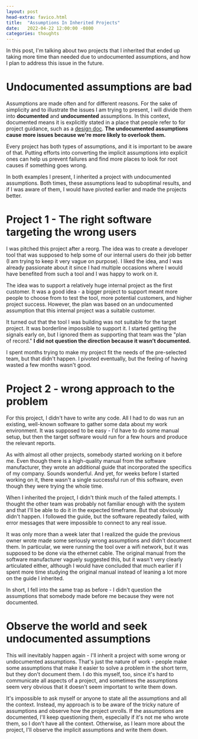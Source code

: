 ```yaml
---
layout: post
head-extra: favico.html
title:  "Assumptions In Inherited Projects"
date:   2022-04-22 12:00:00 -0800
categories: thoughts
---
```


<!-- The post-concussion project that didn't have enough impact and how I should have done the research first instead of just doing what I was told.
 Should have picked other projects to support instead of the one that was really not a good target for this -->

In this post, I'm talking about two projects that I inherited that ended up taking more time than
needed due to undocumented assumptions, and how I plan to address this issue in the future.

# Undocumented assumptions are bad

Assumptions are made often and for different reasons. For the sake of simplicity and to illustrate the issues I am
trying to present, I will divide them into **documented** and **undocumented** assumptions.
In this context, documented means it is explicitly stated in a place that people refer to for project guidance, such as a [design doc](https://www.joelonsoftware.com/2000/10/02/painless-functional-specifications-part-1-why-bother/).
**The undocumented assumptions cause more issues because we're more likely to overlook them.**

<!--
For example, let's say we are planning a project, but we don't know if we can cover the costs.
If we document the assumption that we can cover the costs, it'll make it easier to question that
assumption as the project unfolds and we start suspecting that we can't cover the costs.
In the worst case, we will stop the project early and save us both time and money.
If the cost assumption isn't documented, we might not question it and risk wasting more
time and money on a project that we can't fund.
-->

Every project has both types of assumptions, and it is important to be aware of that.
Putting efforts into converting the implicit assumptions into explicit ones can help us prevent
failures and find more places to look for root causes if something goes wrong.

In both examples I present, I inherited a project with undocumented assumptions. Both times,
these assumptions lead to suboptimal results, and if I was aware of
them, I would have pivoted earlier and made the projects better.


# Project 1 - The right software targeting the wrong users

I was pitched this project after a reorg. The idea was to create a developer tool that was
supposed to help some of our internal users do their job better (I am trying to keep it very vague on purpose).
I liked the idea, and I was already passionate about it since I had multiple occasions where I would have benefited from such a tool
and I was happy to work on it.

The idea was to support a relatively huge internal project as the first customer. It was a good idea - a bigger project to support meant
more people to choose from to test the tool, more potential customers, and higher project success.
However, the plan was based on an undocumented assumption that this internal project was a suitable customer.


It turned out that the tool I was building was not suitable for the target project. It was borderline impossible to support it.
I started getting the signals early on, but I ignored them as supporting that team was the "plan of record."
**I did not question the direction because it wasn't documented.**

I spent months trying to make my project fit the needs
of the pre-selected team, but that didn't happen. I pivoted eventually, but the feeling of having wasted a few months wasn't good.

# Project 2 - wrong approach to the problem

For this project, I didn't have to write any code. All I had to do was run an existing, well-known software to gather some data about my work environment.
It was supposed to be easy - I'd have to do some manual setup, but then the target software would run for a few hours and produce the relevant reports.

As with almost all other projects, somebody started working on it before me. Even though there is a high-quality manual from the software manufacturer,
they wrote an additional guide that incorporated the specifics of my company. Sounds wonderful.
And yet, for weeks before I started working on it, there wasn't a single successful run of this software, even though they were trying the whole time.

When I inherited the project, I didn't think much of the failed attempts. I thought the other team was probably not familiar enough with the system
and that I'll be able to do it in the expected timeframe. But that obviously didn't happen. I followed the guide,
but the software repeatedly failed, with error messages that were impossible to connect to any real issue.

It was only more than a week later that I realized the guide the previous owner wrote made some seriously wrong assumptions and didn't document them.
In particular, we were running the tool over a wifi network, but it was supposed to be done via the ethernet cable.
The original manual from the software manufacturer vaguely suggested this, but it wasn't very clearly articulated either,
although I would have concluded that much earlier if I spent more time studying the original
manual instead of leaning a lot more on the guide I inherited.

In short, I fell into the same trap as before - I didn't question the assumptions that somebody made before me because they were not documented.

# Observe the world and seek undocumented assumptions

This will inevitably happen again - I'll inherit a project with some wrong or undocumented assumptions. That's just the nature of work - people
make some assumptions that make it easier to solve a problem in the short term, but they don't document them.
I do this myself, too, since it's hard to communicate all aspects of a project,
and sometimes the assumptions seem very obvious that it doesn't seem important to write them down.

It's impossible to ask myself or anyone to state all the assumptions and all the context. Instead, my approach is to be
aware of the tricky nature of assumptions and observe how the project unrolls.
If the assumptions are documented, I'll keep questioning them, especially if it's not me who wrote them, so I don't have all the context.
Otherwise, as I learn more about the project, I'll observe the implicit assumptions and write them down.